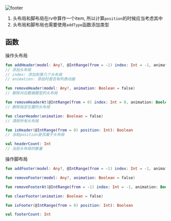 ![footer](https://tva1.sinaimg.cn/large/006y8mN6gy1g73msnitazg308m0iong7.gif)

1.  头布局和脚布局在rv中算作一个item, 所以计算`position`的时候应当考虑其中
2.  头布局和脚布局也需要使用`addType`函数添加类型



## 函数

操作头布局

```kotlin
fun addHeader(model: Any?, @IntRange(from = -1) index: Int = -1, animation: Boolean = false)
// 添加头布局
// index: 添加到第几个头布局 
// animation: 添加时是否有列表动画

fun removeHeader(model: Any?, animation: Boolean = false)
// 删除对应数据模型的头布局

fun removeHeaderAt(@IntRange(from = 0) index: Int = 0, animation: Boolean = false)
// 删除指定位置的头布局

fun clearHeader(animation: Boolean = false)
// 清除所有头布局

fun isHeader(@IntRange(from = 0) position: Int): Boolean
// 当前position是否属于头布局

val headerCount: Int
// 当前头布局的数量
```



操作脚布局

```kotlin
fun addFooter(model: Any?, @IntRange(from = -1) index: Int = -1, animation: Boolean = false)

fun removeFooter(model: Any?, animation: Boolean = false)

fun removeFooterAt(@IntRange(from = -1) index: Int = -1, animation: Boolean = false)

fun clearFooter(animation: Boolean = false)

fun isFooter(@IntRange(from = 0) position: Int): Boolean

val footerCount: Int
```



